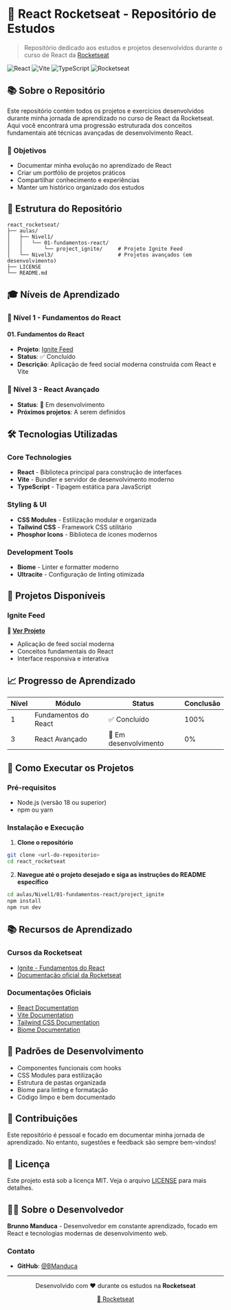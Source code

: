 # 🚀 React Rocketseat - Repositório de Estudos

> Repositório dedicado aos estudos e projetos desenvolvidos durante o curso de React da [Rocketseat](https://rocketseat.com.br)

![React](https://img.shields.io/badge/React-19.1.0-61DAFB?style=for-the-badge&logo=react)
![Vite](https://img.shields.io/badge/Vite-7.0.4-646CFF?style=for-the-badge&logo=vite)
![TypeScript](https://img.shields.io/badge/TypeScript-5.0.0-3178C6?style=for-the-badge&logo=typescript)
![Rocketseat](https://img.shields.io/badge/Rocketseat-000000?style=for-the-badge&logo=rocketseat)

## 📚 Sobre o Repositório

Este repositório contém todos os projetos e exercícios desenvolvidos durante minha jornada de aprendizado no curso de React da Rocketseat. Aqui você encontrará uma progressão estruturada dos conceitos fundamentais até técnicas avançadas de desenvolvimento React.

### 🎯 Objetivos

- Documentar minha evolução no aprendizado de React
- Criar um portfólio de projetos práticos
- Compartilhar conhecimento e experiências
- Manter um histórico organizado dos estudos

## 📁 Estrutura do Repositório

```
react_rocketseat/
├── aulas/
│   ├── Nivel1/
│   │   └── 01-fundamentos-react/
│   │       └── project_ignite/     # Projeto Ignite Feed
│   └── Nivel3/                     # Projetos avançados (em desenvolvimento)
├── LICENSE
└── README.md
```

## 🎓 Níveis de Aprendizado

### 📖 Nível 1 - Fundamentos do React

#### 01. Fundamentos do React
- **Projeto**: [Ignite Feed](./aulas/Nivel1/01-fundamentos-react/project_ignite/)
- **Status**: ✅ Concluído
- **Descrição**: Aplicação de feed social moderna construída com React e Vite

### 🚀 Nível 3 - React Avançado
- **Status**: 🔄 Em desenvolvimento
- **Próximos projetos**: A serem definidos

## 🛠️ Tecnologias Utilizadas

### Core Technologies
- **React** - Biblioteca principal para construção de interfaces
- **Vite** - Bundler e servidor de desenvolvimento moderno
- **TypeScript** - Tipagem estática para JavaScript

### Styling & UI
- **CSS Modules** - Estilização modular e organizada
- **Tailwind CSS** - Framework CSS utilitário
- **Phosphor Icons** - Biblioteca de ícones modernos

### Development Tools
- **Biome** - Linter e formatter moderno
- **Ultracite** - Configuração de linting otimizada

## 🎯 Projetos Disponíveis

### Ignite Feed
**🔗 [Ver Projeto](./aulas/Nivel1/01-fundamentos-react/project_ignite/)**
- Aplicação de feed social moderna
- Conceitos fundamentais do React
- Interface responsiva e interativa

## 📈 Progresso de Aprendizado

| Nível | Módulo | Status | Conclusão |
|-------|--------|--------|-----------|
| 1 | Fundamentos do React | ✅ Concluído | 100% |
| 3 | React Avançado | 🔄 Em desenvolvimento | 0% |

## 🚀 Como Executar os Projetos

### Pré-requisitos
- Node.js (versão 18 ou superior)
- npm ou yarn

### Instalação e Execução

1. **Clone o repositório**
```bash
git clone <url-do-repositorio>
cd react_rocketseat
```

2. **Navegue até o projeto desejado e siga as instruções do README específico**
```bash
cd aulas/Nivel1/01-fundamentos-react/project_ignite
npm install
npm run dev
```

## 📚 Recursos de Aprendizado

### Cursos da Rocketseat
- [Ignite - Fundamentos do React](https://rocketseat.com.br/ignite)
- [Documentação oficial da Rocketseat](https://www.rocketseat.com.br/)

### Documentações Oficiais
- [React Documentation](https://react.dev/)
- [Vite Documentation](https://vitejs.dev/)
- [Tailwind CSS Documentation](https://tailwindcss.com/)
- [Biome Documentation](https://biomejs.dev/)

## 🎨 Padrões de Desenvolvimento

- Componentes funcionais com hooks
- CSS Modules para estilização
- Estrutura de pastas organizada
- Biome para linting e formatação
- Código limpo e bem documentado

## 🤝 Contribuições

Este repositório é pessoal e focado em documentar minha jornada de aprendizado. No entanto, sugestões e feedback são sempre bem-vindos!

## 📄 Licença

Este projeto está sob a licença MIT. Veja o arquivo [LICENSE](LICENSE) para mais detalhes.

## 👨‍💻 Sobre o Desenvolvedor

**Brunno Manduca** - Desenvolvedor em constante aprendizado, focado em React e tecnologias modernas de desenvolvimento web.

### Contato
- **GitHub**: [@BManduca](https://github.com/BManduca)

---

<div align="center">
  <p>Desenvolvido com ❤️ durante os estudos na <strong>Rocketseat</strong></p>
  <p><a href="https://rocketseat.com.br">🚀 Rocketseat</a></p>
</div> 